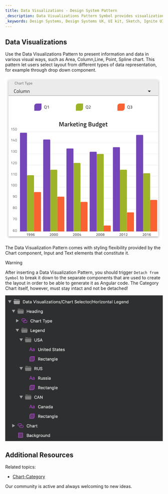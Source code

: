 ```yaml
---
title: Data Visualizations - Design System Pattern
_description: Data Visualizations Pattern Symbol provides visualization of data or information in various layouts and representations.
_keywords: Design Systems, Design Systems UX, UI kit, Sketch, Ignite UI for Angular, Sketch to Angular, Angular, Angular Design System, Export code from Sketch, Design Kits for Angular, Sketch HTML, Sketch to HTML, Sketch UI kits
---
```


## Data Visualizations

Use the Data Visualizations Pattern to present information and data in various visual ways, such as Area, Column,Line, Point, Spline chart. This pattern let users select layout from different types of data representation, for example through drop down component.

<img class="responsive-img" src="../images/data_visualizations.png" srcset="../images/data_visualizations@2x.png 2x" />

The Data Visualization Pattern comes with styling flexibility provided by the Chart component, Input and Text elements that constitute it.

> [!WARNING]
> After inserting a Data Visualization Pattern, you should trigger `Detach from Symbol` to break it down to the separate components that are used to create the layout in order to be able to generate it as Angular code. The Category Chart itself, however, must stay intact and not be detached!

<img class="responsive-img" src="../images/data_visualizations_detach.png" />

## Additional Resources

Related topics:

- [Chart-Category](../components/chart-category.md)
  <div class="divider--half"></div>

Our community is active and always welcoming to new ideas.


